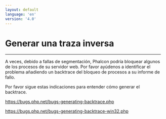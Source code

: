 ```yaml
---
layout: default
language: 'en'
version: '4.0'
---
```


# Generar una traza inversa

* * *

A veces, debido a fallas de segmentación, Phalcon podría bloquear algunos de los procesos de su servidor web. Por favor ayúdenos a identificar el problema añadiendo un backtrace del bloqueo de procesos a su informe de fallo.

Por favor sigue estas indicaciones para entender cómo generar el backtrace.

<https://bugs.php.net/bugs-generating-backtrace.php>

<https://bugs.php.net/bugs-generating-backtrace-win32.php>